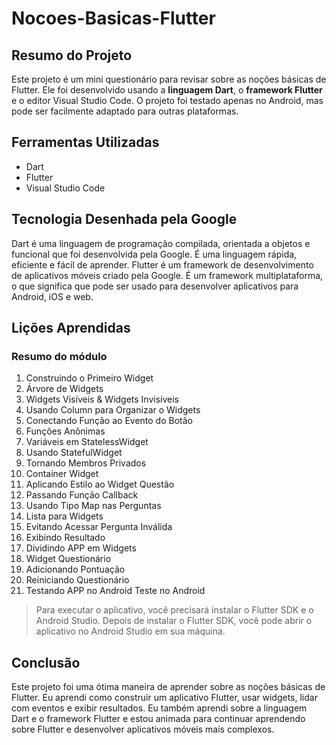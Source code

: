 # Nocoes-Basicas-Flutter
## Resumo do Projeto
Este projeto é um mini questionário para revisar sobre as noções básicas de Flutter. Ele foi desenvolvido usando a **linguagem Dart**, o **framework Flutter** e o editor Visual Studio Code. O projeto foi testado apenas no Android, mas pode ser facilmente adaptado para outras plataformas.

## Ferramentas Utilizadas
* Dart
* Flutter
* Visual Studio Code

## Tecnologia Desenhada pela Google
Dart é uma linguagem de programação compilada, orientada a objetos e funcional que foi desenvolvida pela Google. É uma linguagem rápida, eficiente e fácil de aprender. Flutter é um framework de desenvolvimento de aplicativos móveis criado pela Google. É um framework multiplataforma, o que significa que pode ser usado para desenvolver aplicativos para Android, iOS e web.
## Lições Aprendidas
### Resumo do módulo
1. Construindo o Primeiro Widget
1. Árvore de Widgets
1. Widgets Visíveis & Widgets Invisíveis
1. Usando Column para Organizar o Widgets
1. Conectando Função ao Evento do Botão
1. Funções Anônimas
1. Variáveis em StatelessWidget
1. Usando StatefulWidget
1. Tornando Membros Privados
1. Container Widget
1. Aplicando Estilo ao Widget Questão
1. Passando Função Callback
1. Usando Tipo Map nas Perguntas
1. Lista para Widgets
1. Evitando Acessar Pergunta Inválida
1. Exibindo Resultado
1. Dividindo APP em Widgets
1. Widget Questionário
1. Adicionando Pontuação
1. Reiniciando Questionário
1. Testando APP no Android
Teste no Android

> Para executar o aplicativo, você precisará instalar o Flutter SDK e o Android Studio. Depois de instalar o Flutter SDK, você pode abrir o aplicativo no Android Studio em sua máquina.

## Conclusão
Este projeto foi uma ótima maneira de aprender sobre as noções básicas de Flutter. Eu aprendi como construir um aplicativo Flutter, usar widgets, lidar com eventos e exibir resultados. Eu também aprendi sobre a linguagem Dart e o framework Flutter e estou animada para continuar aprendendo sobre Flutter e desenvolver aplicativos móveis mais complexos.
